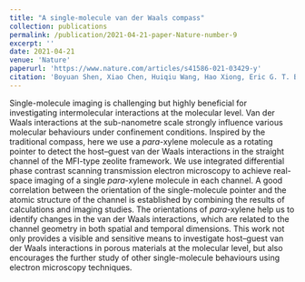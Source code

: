 ```yaml
---
title: "A single-molecule van der Waals compass"
collection: publications
permalink: /publication/2021-04-21-paper-Nature-number-9
excerpt: ''
date: 2021-04-21
venue: 'Nature'
paperurl: 'https://www.nature.com/articles/s41586-021-03429-y'
citation: 'Boyuan Shen, Xiao Chen, Huiqiu Wang, Hao Xiong, Eric G. T. Bosch, Ivan Lazić, Dali Cai, Weizhong Qian, Shifeng Jin, Xin Liu, Yu Han, and Fei Wei. 2021. A single-molecule van der Waals compass, Nature, 592: 541-44'
---
```

Single-molecule imaging is challenging but highly beneficial for investigating intermolecular interactions at the molecular level. Van der Waals interactions at the sub-nanometre scale strongly influence various molecular behaviours under confinement conditions. Inspired by the traditional compass, here we use a *para*-xylene molecule as a rotating pointer to detect the host–guest van der Waals interactions in the straight channel of the MFI-type zeolite framework. We use integrated differential phase contrast scanning transmission electron microscopy to achieve real-space imaging of a single *para*-xylene molecule in each channel. A good correlation between the orientation of the single-molecule pointer and the atomic structure of the channel is established by combining the results of calculations and imaging studies. The orientations of *para*-xylene help us to identify changes in the van der Waals interactions, which are related to the channel geometry in both spatial and temporal dimensions. This work not only provides a visible and sensitive means to investigate host–guest van der Waals interactions in porous materials at the molecular level, but also encourages the further study of other single-molecule behaviours using electron microscopy techniques.

